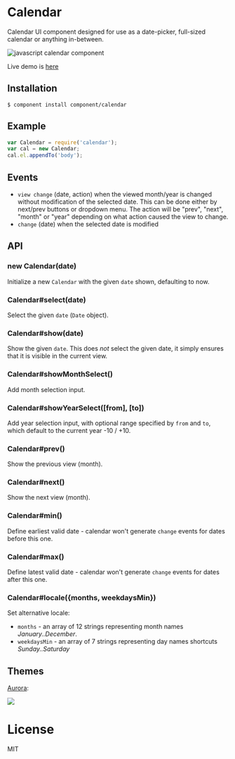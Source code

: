 
# Calendar

  Calendar UI component designed for use as a date-picker,
  full-sized calendar or anything in-between.

  ![javascript calendar component](http://f.cl.ly/items/2u3w1D421W0C370Z3G1U/Screen%20Shot%202012-10-11%20at%2014.32.41.png)

  Live demo is [here](http://component.github.io/calendar/)

## Installation

    $ component install component/calendar

## Example

```js
var Calendar = require('calendar');
var cal = new Calendar;
cal.el.appendTo('body');
```

## Events

  - `view change` (date, action) when the viewed month/year is changed without modification of the selected date. This can be done either by next/prev buttons or dropdown menu. The action will be "prev", "next", "month" or "year" depending on what action caused the view to change.
  - `change` (date) when the selected date is modified

## API

### new Calendar(date)

  Initialize a new `Calendar` with the given `date` shown,
  defaulting to now.

### Calendar#select(date)

  Select the given `date` (`Date` object).

### Calendar#show(date)

  Show the given `date`. This does _not_ select the given date,
  it simply ensures that it is visible in the current view.

### Calendar#showMonthSelect()

  Add month selection input.

### Calendar#showYearSelect([from], [to])

  Add year selection input, with optional range specified by `from` and `to`,
  which default to the current year -10 / +10.

### Calendar#prev()

  Show the previous view (month).

### Calendar#next()

  Show the next view (month).

### Calendar#min()

  Define earliest valid date - calendar won't generate `change` events for dates before this one.

### Calendar#max()

  Define latest valid date - calendar won't generate `change` events for dates after this one.

### Calendar#locale({months, weekdaysMin})

  Set alternative locale:
  - `months` - an array of 12 strings representing month names _January..December_.
  - `weekdaysMin` - an array of 7 strings representing day names shortcuts _Sunday..Saturday_

## Themes

  [Aurora](https://github.com/component/aurora-calendar):

  ![](http://f.cl.ly/items/043N1r0e1L130y162R2f/Screen%20Shot%202012-09-17%20at%209.17.32%20PM.png)

# License

  MIT

